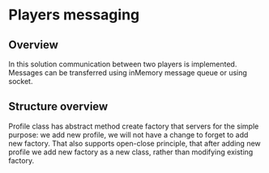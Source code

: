 # Players messaging

## Overview 
In this solution communication between two players is implemented. Messages can be 
transferred using inMemory message queue or using socket.   

## Structure overview



Profile class has abstract method create factory that servers for the simple purpose: we add new profile, we will not have a change to
 forget to add new factory. That also supports open-close principle, that after adding 
 new profile we add new factory as a new class, rather than modifying existing factory. 